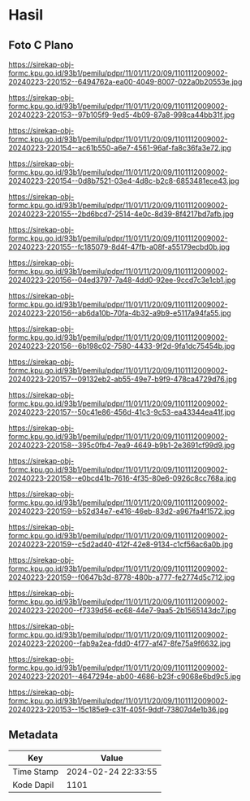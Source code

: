 # Hasil

## Foto C Plano

https://sirekap-obj-formc.kpu.go.id/93b1/pemilu/pdpr/11/01/11/20/09/1101112009002-20240223-220152--6494762a-ea00-4049-8007-022a0b20553e.jpg

https://sirekap-obj-formc.kpu.go.id/93b1/pemilu/pdpr/11/01/11/20/09/1101112009002-20240223-220153--97b105f9-9ed5-4b09-87a8-998ca44bb31f.jpg

https://sirekap-obj-formc.kpu.go.id/93b1/pemilu/pdpr/11/01/11/20/09/1101112009002-20240223-220154--ac61b550-a6e7-4561-96af-fa8c36fa3e72.jpg

https://sirekap-obj-formc.kpu.go.id/93b1/pemilu/pdpr/11/01/11/20/09/1101112009002-20240223-220154--0d8b7521-03e4-4d8c-b2c8-6853481ece43.jpg

https://sirekap-obj-formc.kpu.go.id/93b1/pemilu/pdpr/11/01/11/20/09/1101112009002-20240223-220155--2bd6bcd7-2514-4e0c-8d39-8f4217bd7afb.jpg

https://sirekap-obj-formc.kpu.go.id/93b1/pemilu/pdpr/11/01/11/20/09/1101112009002-20240223-220155--fc185079-8d4f-47fb-a08f-a55179ecbd0b.jpg

https://sirekap-obj-formc.kpu.go.id/93b1/pemilu/pdpr/11/01/11/20/09/1101112009002-20240223-220156--04ed3797-7a48-4dd0-92ee-9ccd7c3e1cb1.jpg

https://sirekap-obj-formc.kpu.go.id/93b1/pemilu/pdpr/11/01/11/20/09/1101112009002-20240223-220156--ab6da10b-70fa-4b32-a9b9-e5117a94fa55.jpg

https://sirekap-obj-formc.kpu.go.id/93b1/pemilu/pdpr/11/01/11/20/09/1101112009002-20240223-220156--6b198c02-7580-4433-9f2d-9fa1dc75454b.jpg

https://sirekap-obj-formc.kpu.go.id/93b1/pemilu/pdpr/11/01/11/20/09/1101112009002-20240223-220157--09132eb2-ab55-49e7-b9f9-478ca4729d76.jpg

https://sirekap-obj-formc.kpu.go.id/93b1/pemilu/pdpr/11/01/11/20/09/1101112009002-20240223-220157--50c41e86-456d-41c3-9c53-ea43344ea41f.jpg

https://sirekap-obj-formc.kpu.go.id/93b1/pemilu/pdpr/11/01/11/20/09/1101112009002-20240223-220158--395c0fb4-7ea9-4649-b9b1-2e3691cf99d9.jpg

https://sirekap-obj-formc.kpu.go.id/93b1/pemilu/pdpr/11/01/11/20/09/1101112009002-20240223-220158--e0bcd41b-7616-4f35-80e6-0926c8cc768a.jpg

https://sirekap-obj-formc.kpu.go.id/93b1/pemilu/pdpr/11/01/11/20/09/1101112009002-20240223-220159--b52d34e7-e416-46eb-83d2-a967fa4f1572.jpg

https://sirekap-obj-formc.kpu.go.id/93b1/pemilu/pdpr/11/01/11/20/09/1101112009002-20240223-220159--c5d2ad40-412f-42e8-9134-c1cf56ac6a0b.jpg

https://sirekap-obj-formc.kpu.go.id/93b1/pemilu/pdpr/11/01/11/20/09/1101112009002-20240223-220159--f0647b3d-8778-480b-a777-fe2774d5c712.jpg

https://sirekap-obj-formc.kpu.go.id/93b1/pemilu/pdpr/11/01/11/20/09/1101112009002-20240223-220200--f7339d56-ec68-44e7-9aa5-2b1565143dc7.jpg

https://sirekap-obj-formc.kpu.go.id/93b1/pemilu/pdpr/11/01/11/20/09/1101112009002-20240223-220200--fab9a2ea-fdd0-4f77-af47-8fe75a9f6632.jpg

https://sirekap-obj-formc.kpu.go.id/93b1/pemilu/pdpr/11/01/11/20/09/1101112009002-20240223-220201--4647294e-ab00-4686-b23f-c9068e6bd9c5.jpg

https://sirekap-obj-formc.kpu.go.id/93b1/pemilu/pdpr/11/01/11/20/09/1101112009002-20240223-220153--15c185e9-c31f-405f-9ddf-73807d4e1b36.jpg


## Metadata

| Key        | Value               |
| ---------- | ------------------- |
| Time Stamp | 2024-02-24 22:33:55 |
| Kode Dapil | 1101                |



